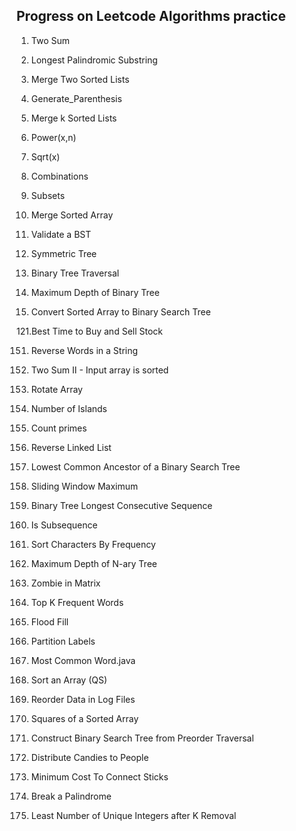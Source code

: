 ## Progress on Leetcode Algorithms practice
1. Two Sum
5. Longest Palindromic Substring

21. Merge Two Sorted Lists
22. Generate_Parenthesis
23. Merge k Sorted Lists

50. Power(x,n)

69. Sqrt(x)

77. Combinations
78. Subsets

88. Merge Sorted Array

98. Validate a BST

101. Symmetric Tree
102. Binary Tree Traversal

104. Maximum Depth of Binary Tree

108. Convert Sorted Array to Binary Search Tree

121.Best Time to Buy and Sell Stock

151. Reverse Words in a String
167. Two Sum II - Input array is sorted

189. Rotate Array

200. Number of Islands

204. Count primes

206. Reverse Linked List

235. Lowest Common Ancestor of a Binary Search Tree

239. Sliding Window Maximum

298. Binary Tree Longest Consecutive Sequence

392. Is Subsequence

451. Sort Characters By Frequency




559. Maximum Depth of N-ary Tree

598. Zombie in Matrix
692. Top K Frequent Words
733. Flood Fill
763. Partition Labels
819. Most Common Word.java
912. Sort an Array (QS)
937. Reorder Data in Log Files
977. Squares of a Sorted Array
1008. Construct Binary Search Tree from Preorder Traversal
1103. Distribute Candies to People
1167. Minimum Cost To Connect Sticks
1328. Break a Palindrome
1481. Least Number of Unique Integers after K Removal


